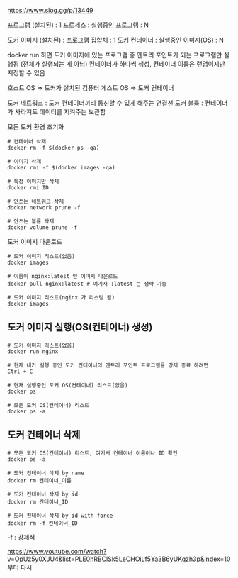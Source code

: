 
https://www.slog.gg/p/13449

프로그램 (설치된) : 1
프로세스 : 실행중인 프로그램 : N

도커 이미지 (설치된) : 프로그램 집합체 : 1
도커 컨테이너 : 실행중인 이미지(OS) : N

docker run 하면
도커 이미지에 있는 프로그램 중 엔트리 포인트가 되는 프로그램만 실행됨 (전체가 실행되는 게 아님)
컨테이너가 하나씩 생성, 컨테이너 이름은 랜덤이지만 지정할 수 있음

호스트 OS => 도커가 설치된 컴퓨터
게스트 OS => 도커 컨테이너

도커 네트워크 : 도커 컨테이너끼리 통신할 수 있게 해주는 연결선
도커 볼륨 : 컨테이너가 사라져도 데이터를 지켜주는 보관함

모든 도커 환경 초기화
```
# 컨테이너 삭제
docker rm -f $(docker ps -qa)

# 이미지 삭제
docker rmi -f $(docker images -qa)

# 특정 이미지만 삭제
docker rmi ID

# 안쓰는 네트워크 삭제
docker network prune -f

# 안쓰는 볼륨 삭제
docker volume prune -f
```

도커 이미지 다운로드
```
# 도커 이미지 리스트(없음)
docker images

# 이름이 nginx:latest 인 이미지 다운로드
docker pull nginx:latest # 여기서 :latest 는 생략 가능

# 도커 이미지 리스트(nginx 가 리스팅 됨)
docker images
```

## 도커 이미지 실행(OS(컨테이너) 생성)

```
# 도커 이미지 리스트(없음)
docker run nginx

# 현재 내가 실행 중인 도커 컨테이너의 엔트리 포인트 프로그램을 강제 종료 하려면
Ctrl + C

# 현재 실행중인 도커 OS(컨테이너) 리스트(없음)
docker ps

# 모든 도커 OS(컨테이너) 리스트
docker ps -a
```

## 도커 컨테이너 삭제

```
# 모든 도커 OS(컨테이너) 리스트, 여기서 컨테이너 이름이나 ID 확인
docker ps -a

# 도커 컨테이너 삭제 by name
docker rm 컨테이너_이름

# 도커 컨테이너 삭제 by id
docker rm 컨테이너_ID

# 도커 컨테이너 삭제 by id with force
docker rm -f 컨테이너_ID
```
-f : 강제적

https://www.youtube.com/watch?v=OpUz5y0XJU4&list=PLE0hRBClSk5LeCHOiLf5Ya3B6yUKqzh3p&index=10
부터 다시